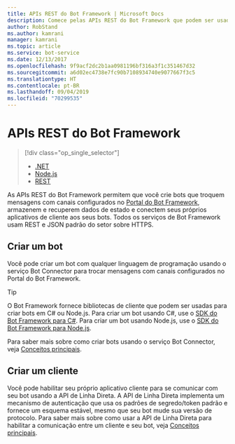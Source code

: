 ```yaml
---
title: APIs REST do Bot Framework | Microsoft Docs
description: Comece pelas APIs REST do Bot Framework que podem ser usadas para criar bots e clientes que se conectam aos bots.
author: RobStand
ms.author: kamrani
manager: kamrani
ms.topic: article
ms.service: bot-service
ms.date: 12/13/2017
ms.openlocfilehash: 9f9acf2dc2b1aa0981196bf316a3f1c351467d32
ms.sourcegitcommit: a6d02ec4738e7fc90b7108934740e9077667f3c5
ms.translationtype: HT
ms.contentlocale: pt-BR
ms.lasthandoff: 09/04/2019
ms.locfileid: "70299535"
---
```

# <a name="bot-framework-rest-apis"></a>APIs REST do Bot Framework
> [!div class="op_single_selector"]
> - [.NET](../dotnet/bot-builder-dotnet-overview.md)
> - [Node.js](../nodejs/bot-builder-nodejs-overview.md)
> - [REST](../rest-api/bot-framework-rest-overview.md)

As APIs REST do Bot Framework permitem que você crie bots que troquem mensagens com canais configurados no <a href="https://dev.botframework.com/" target="_blank">Portal do Bot Framework</a>, armazenem e recuperem dados de estado e conectem seus próprios aplicativos de cliente aos seus bots. Todos os serviços de Bot Framework usam REST e JSON padrão do setor sobre HTTPS.

## <a name="build-a-bot"></a>Criar um bot

Você pode criar um bot com qualquer linguagem de programação usando o serviço Bot Connector para trocar mensagens com canais configurados no Portal do Bot Framework. 

> [!TIP]
> O Bot Framework fornece bibliotecas de cliente que podem ser usadas para criar bots em C# ou Node.js. Para criar um bot usando C#, use o [SDK do Bot Framework para C#](../dotnet/bot-builder-dotnet-overview.md). Para criar um bot usando Node.js, use o [SDK do Bot Framework para Node.js](../nodejs/index.md). 

Para saber mais sobre como criar bots usando o serviço Bot Connector, veja [Conceitos principais](bot-framework-rest-connector-concepts.md).

## <a name="build-a-client"></a>Criar um cliente

Você pode habilitar seu próprio aplicativo cliente para se comunicar com seu bot usando a API de Linha Direta. A API de Linha Direta implementa um mecanismo de autenticação que usa os padrões de segredo/token padrão e fornece um esquema estável, mesmo que seu bot mude sua versão de protocolo. Para saber mais sobre como usar a API de Linha Direta para habilitar a comunicação entre um cliente e seu bot, veja [Conceitos principais](bot-framework-rest-direct-line-3-0-concepts.md). 